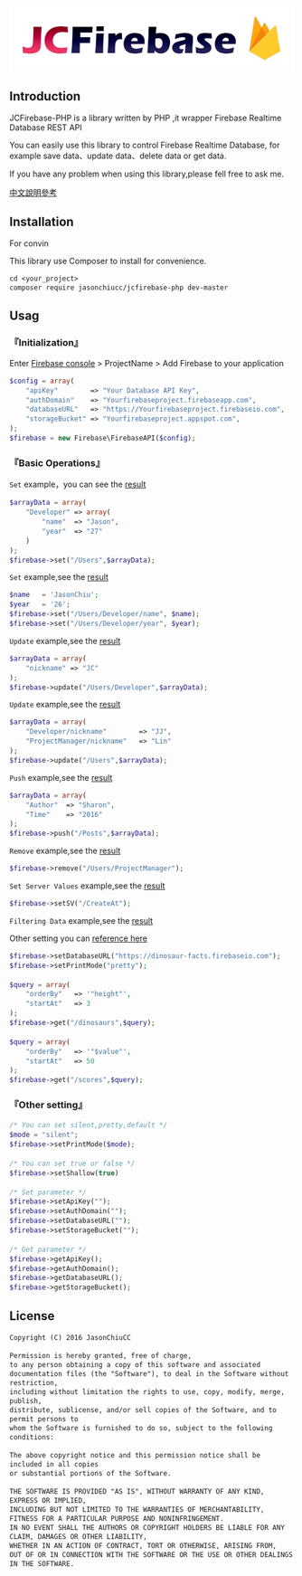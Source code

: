 [![JCFirebase-PHP](https://github.com/JasonChiuCC/JCFirebase-PHP/blob/master/image/logo.png "JCFirebase-PHP")](https://github.com/JasonChiuCC/JCFirebase-PHP)

## Introduction

JCFirebase-PHP is a library written by PHP ,it wrapper Firebase Realtime Database REST API

You can easily use this library to control Firebase Realtime Database, for example save data、update data、delete data or get data.

If you have any problem when using this library,please fell free to ask me.

[中文說明參考](https://github.com/JasonChiuCC/JCFirebase-PHP/blob/master/README_zh-tw.md)

## Installation

For convin

This library use Composer to install for convenience.

```
cd <your_project>
composer require jasonchiucc/jcfirebase-php dev-master
```

## Usag

### 『Initialization』

Enter [Firebase console](https://console.firebase.google.com/) > ProjectName > Add Firebase to your application

```php
$config = array(
    "apiKey"        => "Your Database API Key",
    "authDomain"    => "Yourfirebaseproject.firebaseapp.com",
    "databaseURL"   => "https://Yourfirebaseproject.firebaseio.com",
    "storageBucket" => "Yourfirebaseproject.appspot.com",    
);
$firebase = new Firebase\FirebaseAPI($config);
```

### 『Basic Operations』

`Set` example，you can see the [result](https://github.com/JasonChiuCC/JCFirebase-PHP/blob/master/image/2016-07-29_133441.png)

```php
$arrayData = array(
    "Developer" => array(
        "name"  => "Jason",
        "year"  => "27"
    )
);
$firebase->set("/Users",$arrayData);
```

`Set` example,see the [result](https://github.com/JasonChiuCC/JCFirebase-PHP/blob/master/image/2016-07-29_134124.png)

```php
$name   = 'JasonChiu';
$year   = '26';
$firebase->set("/Users/Developer/name", $name);
$firebase->set("/Users/Developer/year", $year);
```

`Update` example,see the [result](https://github.com/JasonChiuCC/JCFirebase-PHP/blob/master/image/2016-07-29_134249.png)

```php
$arrayData = array(
    "nickname" => "JC"
);
$firebase->update("/Users/Developer",$arrayData);
```

`Update` example,see the [result](https://github.com/JasonChiuCC/JCFirebase-PHP/blob/master/image/2016-07-29_134457.png)

```php
$arrayData = array(
    "Developer/nickname"        => "JJ",
    "ProjectManager/nickname"   => "Lin"
);
$firebase->update("/Users",$arrayData);
```

`Push` example,see the [result](https://github.com/JasonChiuCC/JCFirebase-PHP/blob/master/image/2016-07-29_135427.png)

```php
$arrayData = array(
    "Author"  => "Sharon",
    "Time"    => "2016"
);
$firebase->push("/Posts",$arrayData);
```

`Remove` example,see the [result](https://github.com/JasonChiuCC/JCFirebase-PHP/blob/master/image/2016-07-29_135958.png)

```php
$firebase->remove("/Users/ProjectManager");
```

`Set Server Values` example,see the [result](https://github.com/JasonChiuCC/JCFirebase-PHP/blob/master/image/2016-07-29_140130.png)

```php
$firebase->setSV("/CreateAt");
```

`Filtering Data` example,see the [result](https://github.com/JasonChiuCC/JCFirebase-PHP/blob/master/image/2016-07-29_140615.png)

Other setting you can [reference here](https://firebase.google.com/docs/database/rest/retrieve-data)

```php
$firebase->setDatabaseURL("https://dinosaur-facts.firebaseio.com");
$firebase->setPrintMode("pretty");

$query = array(
    "orderBy"   => '"height"',
    "startAt"   => 3
);
$firebase->get("/dinosaurs",$query);

$query = array(
    "orderBy"   => '"$value"',
    "startAt"   => 50
);
$firebase->get("/scores",$query);
```

### 『Other setting』

```php
/* You can set silent,pretty,default */
$mode = "silent"; 
$firebase->setPrintMode($mode);
  
/* You can set true or false */
$firebase->setShallow(true)

/* Set parameter */
$firebase->setApiKey("");
$firebase->setAuthDomain("");
$firebase->setDatabaseURL("");
$firebase->setStorageBucket("");

/* Get parameter */
$firebase->getApiKey();
$firebase->getAuthDomain();
$firebase->getDatabaseURL();
$firebase->getStorageBucket();
```

## License

```
Copyright (C) 2016 JasonChiuCC

Permission is hereby granted, free of charge, 
to any person obtaining a copy of this software and associated 
documentation files (the "Software"), to deal in the Software without restriction, 
including without limitation the rights to use, copy, modify, merge, publish, 
distribute, sublicense, and/or sell copies of the Software, and to permit persons to 
whom the Software is furnished to do so, subject to the following conditions:

The above copyright notice and this permission notice shall be included in all copies 
or substantial portions of the Software.

THE SOFTWARE IS PROVIDED "AS IS", WITHOUT WARRANTY OF ANY KIND, EXPRESS OR IMPLIED, 
INCLUDING BUT NOT LIMITED TO THE WARRANTIES OF MERCHANTABILITY, 
FITNESS FOR A PARTICULAR PURPOSE AND NONINFRINGEMENT. 
IN NO EVENT SHALL THE AUTHORS OR COPYRIGHT HOLDERS BE LIABLE FOR ANY CLAIM, DAMAGES OR OTHER LIABILITY, 
WHETHER IN AN ACTION OF CONTRACT, TORT OR OTHERWISE, ARISING FROM, 
OUT OF OR IN CONNECTION WITH THE SOFTWARE OR THE USE OR OTHER DEALINGS IN THE SOFTWARE.
```
